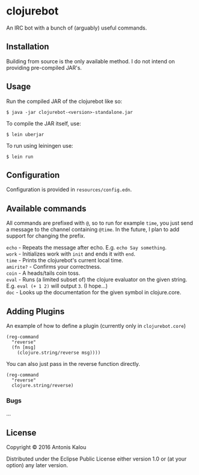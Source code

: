 # clojurebot

An IRC bot with a bunch of (arguably) useful commands.

## Installation

Building from source is the only available method. I do not intend on providing
pre-compiled JAR's.

## Usage

Run the compiled JAR of the clojurebot like so:

    $ java -jar clojurebot-<version>-standalone.jar
    
To compile the JAR itself, use: 
    
    $ lein uberjar
    
To run using leiningen use:

    $ lein run
    
## Configuration

Configuration is provided in `resources/config.edn`.

## Available commands

All commands are prefixed with `@`, so to run for example `time`, you just
send a message to the channel containing `@time`. In the future, I plan to
add support for changing the prefix.

`echo` - Repeats the message after echo. E.g. `echo Say something`.  
`work` - Initializes work with `init` and ends it with `end`.  
`time` - Prints the clojurebot's current local time.  
`amirite?` - Confirms your correctness.  
`coin` - A heads/tails coin toss.  
`eval` - Runs (a limited subset of) the clojure evaluator on the given string.
E.g. `eval (+ 1 2)` will output `3`. (I hope...)  
`doc` - Looks up the documentation for the given symbol in clojure.core.  

## Adding Plugins

An example of how to define a plugin (currently only in `clojurebot.core`)

    (reg-command 
      "reverse"
      (fn [msg]
        (clojure.string/reverse msg))))
        
You can also just pass in the reverse function directly.

    (reg-command 
      "reverse"
      clojure.string/reverse)

### Bugs

...

## License

Copyright © 2016 Antonis Kalou

Distributed under the Eclipse Public License either version 1.0 or (at
your option) any later version.
